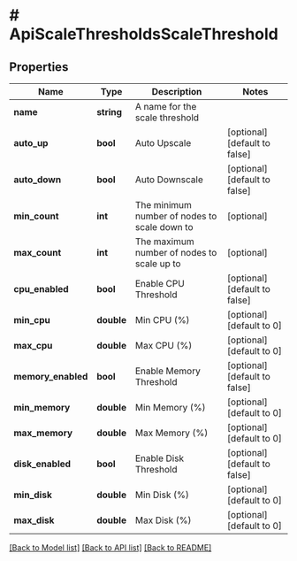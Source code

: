 # # ApiScaleThresholdsScaleThreshold

## Properties

Name | Type | Description | Notes
------------ | ------------- | ------------- | -------------
**name** | **string** | A name for the scale threshold |
**auto_up** | **bool** | Auto Upscale | [optional] [default to false]
**auto_down** | **bool** | Auto Downscale | [optional] [default to false]
**min_count** | **int** | The minimum number of nodes to scale down to | [optional]
**max_count** | **int** | The maximum number of nodes to scale up to | [optional]
**cpu_enabled** | **bool** | Enable CPU Threshold | [optional] [default to false]
**min_cpu** | **double** | Min CPU (%) | [optional] [default to 0]
**max_cpu** | **double** | Max CPU (%) | [optional] [default to 0]
**memory_enabled** | **bool** | Enable Memory Threshold | [optional] [default to false]
**min_memory** | **double** | Min Memory (%) | [optional] [default to 0]
**max_memory** | **double** | Max Memory (%) | [optional] [default to 0]
**disk_enabled** | **bool** | Enable Disk Threshold | [optional] [default to false]
**min_disk** | **double** | Min Disk (%) | [optional] [default to 0]
**max_disk** | **double** | Max Disk (%) | [optional] [default to 0]

[[Back to Model list]](../../README.md#models) [[Back to API list]](../../README.md#endpoints) [[Back to README]](../../README.md)
